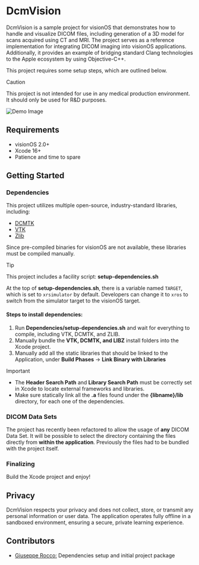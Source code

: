 # DcmVision

DcmVision is a sample project for visionOS that demonstrates how to handle and visualize DICOM files, including generation of a 3D model for scans acquired using CT and MRI. The project serves as a reference implementation for integrating DICOM imaging into visionOS applications. Additionally, it provides an example of bridging standard Clang technologies to the Apple ecosystem by using Objective-C++.

This project requires some setup steps, which are outlined below.

> [!CAUTION]
> This project is not intended for use in any medical production environment. It should only be used for R&D purposes.

![Demo Image](./Demo.png)

## Requirements

- visionOS 2.0+
- Xcode 16+
- Patience and time to spare

## Getting Started

### Dependencies

This project utilizes multiple open-source, industry-standard libraries, including:

- [DCMTK](https://github.com/DCMTK/dcmtk)
- [VTK](https://github.com/Kitware/VTK)
- [Zlib](https://zlib.net/)

Since pre-compiled binaries for visionOS are not available, these libraries must be compiled manually.

> [!TIP]
> This project includes a facility script: **setup-dependencies.sh**
>
> At the top of **setup-dependencies.sh**, there is a variable named `TARGET`, which is set to `xrsimulator` by default. Developers can change it to `xros` to switch from the simulator target to the visionOS target.

#### Steps to install dependencies:

1. Run **Dependencies/setup-dependencies.sh** and wait for everything to compile, including VTK, DCMTK, and ZLIB.
2. Manually bundle the **VTK, DCMTK, and LIBZ** install folders into the Xcode project.
3. Manually add all the static libraries that should be linked to the Application, under **Build Phases** -> **Link Binary with Libraries**

> [!IMPORTANT]
> - The **Header Search Path** and **Library Search Path** must be correctly set in Xcode to locate external frameworks and libraries.
> - Make sure statically link all the **.a** files found under the **{libname}/lib** directory, for each one of the dependencies.

### DICOM Data Sets

The project has recently been refactored to allow the usage of **any** DICOM Data Set. It will be possible to select the directory containing the files directly from **within the application**. Previously the files had to be bundled with the project itself.

### Finalizing

Build the Xcode project and enjoy!

## Privacy

DcmVision respects your privacy and does not collect, store, or transmit any personal information or user data. The application operates fully offline in a sandboxed environment, ensuring a secure, private learning experience.

## Contributors

- [Giuseppe Rocco](https://github.com/iOmega8561)[:](https://github.com/iOmega8561) Dependencies setup and initial project package
